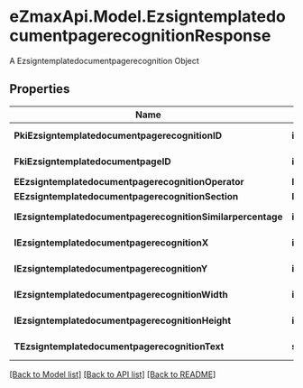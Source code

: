 # eZmaxApi.Model.EzsigntemplatedocumentpagerecognitionResponse
A Ezsigntemplatedocumentpagerecognition Object

## Properties

Name | Type | Description | Notes
------------ | ------------- | ------------- | -------------
**PkiEzsigntemplatedocumentpagerecognitionID** | **int** | The unique ID of the Ezsigntemplatedocumentpagerecognition | 
**FkiEzsigntemplatedocumentpageID** | **int** | The unique ID of the Ezsigntemplatedocumentpage | 
**EEzsigntemplatedocumentpagerecognitionOperator** | **FieldEEzsigntemplatedocumentpagerecognitionOperator** |  | 
**EEzsigntemplatedocumentpagerecognitionSection** | **FieldEEzsigntemplatedocumentpagerecognitionSection** |  | 
**IEzsigntemplatedocumentpagerecognitionSimilarpercentage** | **int** | The similarpercentage of the Ezsigntemplatedocumentpagerecognition | [optional] 
**IEzsigntemplatedocumentpagerecognitionX** | **int** | The x of the Ezsigntemplatedocumentpagerecognition | [optional] 
**IEzsigntemplatedocumentpagerecognitionY** | **int** | The y of the Ezsigntemplatedocumentpagerecognition | [optional] 
**IEzsigntemplatedocumentpagerecognitionWidth** | **int** | The width of the Ezsigntemplatedocumentpagerecognition | [optional] 
**IEzsigntemplatedocumentpagerecognitionHeight** | **int** | The height of the Ezsigntemplatedocumentpagerecognition | [optional] 
**TEzsigntemplatedocumentpagerecognitionText** | **string** | The text of the Ezsigntemplatedocumentpagerecognition | 

[[Back to Model list]](../README.md#documentation-for-models) [[Back to API list]](../README.md#documentation-for-api-endpoints) [[Back to README]](../README.md)

